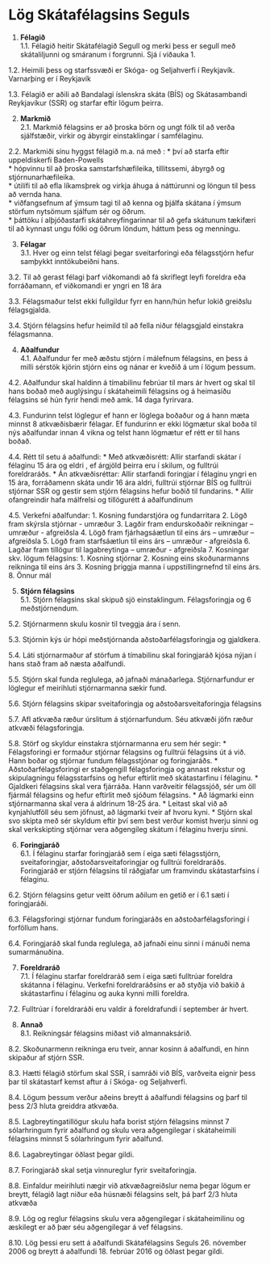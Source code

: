 # ﻿Lög Skátafélagsins Seguls

1. **Félagið**  
  1.1. Félagið heitir Skátafélagið Segull og merki þess er segull með skátaliljunni og smáranum í forgrunni. Sjá í viðauka 1.

  1.2. Heimili þess og starfssvæði er Skóga- og Seljahverfi í Reykjavík. Varnarþing er í Reykjavík

  1.3. Félagið er aðili að Bandalagi íslenskra skáta (BÍS) og Skátasambandi Reykjavíkur (SSR) og starfar eftir lögum þeirra.

2. **Markmið**  
  2.1. Markmið félagsins er að þroska börn og ungt fólk til að verða sjálfstæðir, virkir og ábyrgir einstaklingar í samfélaginu.

  2.2. Markmiði sínu hyggst félagið m.a. ná með :
    * því að starfa eftir uppeldiskerfi Baden-Powells  
    * hópvinnu til að þroska samstarfshæfileika, tillitssemi, ábyrgð og stjórnunarhæfileika.  
    * útilífi til að efla líkamsþrek og virkja áhuga á náttúrunni og löngun til þess að vernda hana.  
    * viðfangsefnum af ýmsum tagi til að kenna og þjálfa skátana í ýmsum störfum nytsömum sjálfum sér og öðrum.  
    * þáttöku í alþjóðastarfi skátahreyfingarinnar til að gefa skátunum tækifæri til að kynnast ungu fólki og öðrum löndum, háttum þess og menningu.  

3. **Félagar**  
  3.1. Hver og einn telst félagi þegar sveitarforingi eða félagsstjórn hefur samþykkt inntökubeiðni hans.

  3.2. Til að gerast félagi þarf viðkomandi að fá skriflegt leyfi foreldra eða forráðamann, ef viðkomandi er yngri en 18 ára

  3.3. Félagsmaður telst ekki fullgildur fyrr en hann/hún hefur lokið greiðslu félagsgjalda.

  3.4. Stjórn félagsins hefur heimild til að fella niður félagsgjald einstakra félagsmanna.

4. **Aðalfundur**  
  4.1. Aðalfundur fer með æðstu stjórn í málefnum félagsins, en þess á milli sérstök kjörin stjórn eins og nánar er kveðið á um í lögum þessum.

  4.2. Aðalfundur skal haldinn á tímabilinu febrúar til mars ár hvert og skal til hans boðað með auglýsingu í skátaheimili félagsins og á heimasíðu félagsins sé hún fyrir hendi með amk. 14 daga fyrirvara.

  4.3. Fundurinn telst löglegur ef hann er löglega boðaður og á hann mæta minnst 8 atkvæðisbærir félagar. Ef fundurinn er ekki lögmætur skal boða til nýs aðalfundar innan 4 vikna og telst hann lögmætur ef rétt er til hans boðað.

  4.4. Rétt til setu á aðalfundi:
    * Með atkvæðisrétt: Allir starfandi skátar í félaginu 15 ára og eldri , ef árgjöld þeirra eru í skilum, og fulltrúi foreldraráðs.
    * Án atkvæðisréttar: Allir starfandi foringjar í félaginu yngri en 15 ára, forráðamenn skáta undir 16 ára aldri, fulltrúi stjórnar BÍS og fulltrúi stjórnar SSR og gestir sem stjórn félagsins hefur boðið til fundarins.
    * Allir ofangreindir hafa málfrelsi og tillögurétt á aðalfundinum

  4.5. Verkefni aðalfundar:
    1. Kosning fundarstjóra og fundarritara
    2. Lögð fram skýrsla stjórnar - umræður
    3. Lagðir fram endurskoðaðir reikningar – umræður - afgreiðsla
    4. Lögð fram fjárhagsáætlun til eins árs – umræður – afgreiðsla
    5. Lögð fram starfsáætlun til eins árs – umræður - afgreiðsla
    6. Lagðar fram tillögur til lagabreytinga – umræður - afgreiðsla
    7. Kosningar skv. lögum félagsins:
      1. Kosning stjórnar
      2. Kosning eins skoðunarmanns reikninga til eins árs
      3. Kosning þriggja manna í uppstillingrnefnd til eins árs.
    8. Önnur mál

5. **Stjórn félagsins**  
  5.1. Stjórn félagsins skal skipuð sjö einstaklingum. Félagsforingja og 6 meðstjórnendum.

  5.2. Stjórnarmenn skulu kosnir til tveggja ára í senn.

  5.3. Stjórnin kýs úr hópi meðstjórnanda aðstoðarfélagsforingja og gjaldkera.

  5.4. Láti stjórnarmaður af störfum á tímabilinu skal foringjaráð kjósa nýjan í hans stað fram að næsta aðalfundi.

  5.5. Stjórn skal funda reglulega, að jafnaði mánaðarlega. Stjórnarfundur er löglegur ef meirihluti stjórnarmanna sækir fund.

  5.6. Stjórn félagsins skipar sveitaforingja og aðstoðarsveitaforingja félagsins

  5.7. Afl atkvæða ræður úrslitum á stjórnarfundum. Séu atkvæði jöfn ræður atkvæði félagsforingja.

  5.8. Störf og skyldur einstakra stjórnarmanna eru sem hér segir:
    * Félagsforingi er formaður stjórnar félagsins og fulltrúi félagsins út á við. Hann boðar og stjórnar fundum félagsstjónar og foringjaráðs.
    * Aðstoðarfélagsforingi er staðgengill félagsforingja og annast rekstur og skipulagningu félagsstarfsins og hefur eftirlit með skátastarfinu í félaginu.
    * Gjaldkeri félagsins skal vera fjárráða. Hann varðveitir félagssjóð, sér um öll fjármál félagsins og hefur eftirlit með sjóðum félagsins.
    * Að lágmarki einn stjórnarmanna skal vera á aldrinum 18-25 ára.
    * Leitast skal við að kynjahlutföll séu sem jöfnust, að lágmarki tveir af hvoru kyni.
    * Stjórn skal svo skipta með sér skyldum eftir því sem best verður komist hverju sinni og skal verkskipting stjórnar vera aðgengileg skátum í félaginu hverju sinni.

6. **Foringjaráð**  
  6.1. Í félaginu starfar foringjaráð sem í eiga sæti félagsstjórn, sveitaforingjar, aðstoðarsveitaforingjar og fulltrúi foreldraráðs. Foringjaráð er stjórn félagsins til ráðgjafar um framvindu skátastarfsins í félaginu.

  6.2. Stjórn félagsins getur veitt öðrum aðilum en getið er í 6.1 sæti í foringjaráði.

  6.3. Félagsforingi stjórnar fundum foringjaráðs en aðstoðarfélagsforingi í forföllum hans.

  6.4. Foringjaráð skal funda reglulega, að jafnaði einu sinni í mánuði nema sumarmánuðina.

7. **Foreldraráð**  
  7.1. Í félaginu starfar foreldraráð sem í eiga sæti fulltrúar foreldra skátanna í félaginu. Verkefni foreldraráðsins er að styðja við bakið á skátastarfinu í félaginu og auka kynni milli foreldra.

  7.2. Fulltrúar í foreldraráði eru valdir á foreldrafundi í september ár hvert.

8. **Annað**  
  8.1. Reikningsár félagsins miðast við almannaksárið.

  8.2. Skoðunarmenn reikninga eru tveir, annar kosinn á aðalfundi, en hinn skipaður af stjórn SSR.

  8.3. Hætti félagið störfum skal SSR, í samráði við BÍS, varðveita eignir þess þar til skátastarf kemst aftur á í Skóga- og Seljahverfi.

  8.4. Lögum þessum verður aðeins breytt á aðalfundi félagsins og þarf til þess 2/3 hluta greiddra atkvæða.

  8.5. Lagbreytingatillögur skulu hafa borist stjórn félagsins minnst 7 sólarhringum fyrir aðalfund og skulu vera aðgengilegar í skátaheimili félagsins minnst 5 sólarhringum fyrir aðalfund.

  8.6. Lagabreytingar öðlast þegar gildi.

  8.7. Foringjaráð skal setja vinnureglur fyrir sveitaforingja.

  8.8. Einfaldur meirihluti nægir við atkvæðagreiðslur nema þegar lögum er breytt, félagið lagt niður eða húsnæði félagsins selt, þá þarf 2/3 hluta atkvæða

  8.9. Lög og reglur félagsins skulu vera aðgengilegar í skátaheimilinu og æskilegt er að þær séu aðgengilegar á vef félagsins.

  8.10. Lög þessi eru sett á aðalfundi Skátafélagsins Seguls 26. nóvember 2006 og breytt á aðalfundi 18. febrúar 2016 og öðlast þegar gildi.
